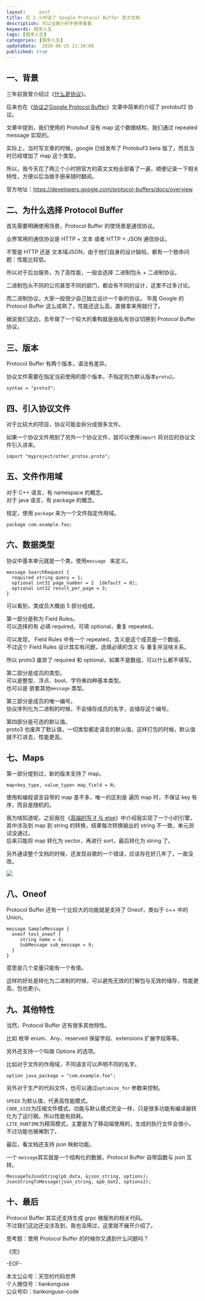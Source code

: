 ```yaml
---   
layout:     post  
title: 花 3 小时读了 Google Protocol Buffer 官方文档  
description: 可以当做小的手册来看看   
keywords: 程序人生  
tags: [程序人生]    
categories: [程序人生]  
updateData:  2020-06-25 21:30:00  
published: true  
---  
```



## 一、背景  


三年前我曾介绍过《[什么是协议](https://mp.weixin.qq.com/s/kjuZuB6l80e49rP_cJEr_g)》。  


后来也在《[协议之Google Protocol Buffer](https://mp.weixin.qq.com/s/EfRqjYeqxWev5VId-JuaGA)》文章中简单的介绍了 protobuf2 协议。  


文章中提到，我们使用的 Protobuf 没有 map 这个数据结构，我们通过 repeated message 实现的。  


实际上，当时写文章的时候，google 已经发布了 Protobuf3 beta 版了，而且当时已经增加了 map 这个类型。  


所以，我今天花了两三个小时把官方的英文文档全部看了一遍，顺便记录一下相关特性，方便以后当做手册来随时翻阅。  


官方地址：https://developers.google.com/protocol-buffers/docs/overview  


## 二、为什么选择 Protocol Buffer


首先需要明确使用场景，Protocol Buffer 的使场景是通信协议。  


业界常用的通信协议是 HTTP + 文本 或者 HTTP + JSON 通信协议。  


不管是 HTTP 还是 文本域JSON，由于他们自身的设计缺陷，都有一个致命问题：性能比较低。  


所以对于后台服务，为了高性能，一般会选择 二进制包头 + 二进制协议。  


二进制包头不同的公司甚至不同的部门，都会有不同的设计，这里不过多讨论。  


而二进制协议，大家一般很少自己独立设计一个新的协议。
毕竟 Google 的 Protocol Buffer 这么成熟了，性能还这么高，直接拿来用就行了。


据说我们这边，去年做了一个较大的重构就是由私有协议切换到 Protocol Buffer 协议。  


## 三、版本  


 Protocol Buffer 有两个版本，语法有差异。  


协议文件需要在指定当前使用的那个版本，不指定则为默认版本`proto2`。  


```
syntax = "proto3";
```


## 四、引入协议文件  


对于比较大的项目，协议可能会拆分成很多文件。  


如果一个协议文件用到了另外一个协议文件，就可以使用`import` 将对应的协议文件引入进来。  


```
import "myproject/other_protos.proto";
```


## 五、文件作用域  


对于 C++ 语言，有 namespace 的概念。  
对于 java 语言，有 package 的概念。  


规定，使用 `package` 来为一个文件指定作用域。  

```
package com.example.foo;
```

## 六、数据类型  


协议中基本单元就是一个类，使用`message ` 来定义。  


```
message SearchRequest {
  required string query = 1;
  optional int32 page_number = 2  [default = 0];
  optional int32 result_per_page = 3;
}
```


可以看到，类成员大概由 5 部分组成。  


第一部分是称为 Field Rules。  
可以选择的有 必填 required，可填 optional，重复 repeated。  


可以发现， Field Rules 中有一个 repeated，含义是这个成员是一个数组。  
不过这个 Field Rules 设计其实有问题，选填必填的含义 与 重复并没啥关系。  


所以 proto3 废弃了 required 和 optional，如果不是数组，可以什么都不填写。  


第二部分是成员的类型。  
可以是整型、浮点、bool、字符串四种基本类型。  
也可以是 嵌套其他`message` 类型。  


第三部分是成员的唯一编号。  
协议序列化为二进制的时候，不会储存成员的名字，会储存这个编号。  


第四部分是可选的默认值。  
proto3 也废弃了默认值，一切类型都走语言的默认值，这样打包的时候，默认值就不打进去，性能更高。  


## 七、Maps  


第一部分提到过，新的版本支持了 map。  


```
map<key_type, value_type> map_field = N;
```


使用和编程语言自带的 map 差不多，唯一的区别是 遍历  map 时，不保证 key 有序，而且是随机的。  


我为啥知道呢，之前我在《[高端的写 if 与 else](https://mp.weixin.qq.com/s/Ot4FgN-BQs07fLg7t8g-lQ)》中介绍我实现了一个小的引擎，其中涉及到 map 到 string 的转换，结果每次转换输出的 string 不一致，单元测试没通过。  
后来只能将 map 转化为 vector，再进行 sort，最后转化为 string 了。  


另外通读整个文档的时候，还发现谷歌的一个错误，应该存在好几年了，一直没改。  


![](https://res2020.tiankonguse.com/images/2020/06/25/001.png)  


## 八、Oneof  


Protocol Buffer 还有一个比较大的功能就是支持了 Oneof，类似于 c++ 中的 Union。  


```
message SampleMessage {
  oneof test_oneof {
     string name = 4;
     SubMessage sub_message = 9;
  }
}
```

意思是几个变量只能有一个有值。  


这样的好处是转化为二进制的时候，可以避免无效的打解包与无效的储存，性能更高，包也更小。  


## 九、其他特性  


当然，Protocol Buffer 还有很多其他特性。  


比如 枚举 enum、Any、reserved 保留字段、extensions 扩展字段等等。  


另外还支持一个叫做 Options 的选项。  


比如对于文件的作用域，不同语言可以声明不同的名字。  


```
option java_package = "com.example.foo";
```

另外对于生产的代码文件，也可以通过`optimize_for` 参数来控制。  


`SPEED` 为默认值，代表高性能模式。  
`CODE_SIZE`为压缩文件模式，功能与默认模式完全一样，只是很多功能有编译器转化为了运行期，所以性能有损耗。  
`LITE_RUNTIME`为精简模式，主要是为了移动端使用的，生成的执行文件会很小，不过功能也被阉割了。  


最后，看文档还支持 json 映射功能。  


一个 `message`其实就是一个结构化的数据，Protocol Buffer  自带函数与 json 互转。  


```
MessageToJsonString(pb_data, &json_string, options);
JsonStringToMessage(json_string, &pb_dat2, options2);
```

## 十、最后  


Protocol Buffer 其实还支持生成 grpc 微服务的相关代码。  
不过我们这边还没涉及到，我也没用过，这里就不展开介绍了。  


思考题：使用 Protocol Buffer 的时候你又遇到什么问题吗？  



《完》  


-EOF-  



本文公众号：天空的代码世界  
个人微信号：tiankonguse  
公众号ID：tiankonguse-code  
  

